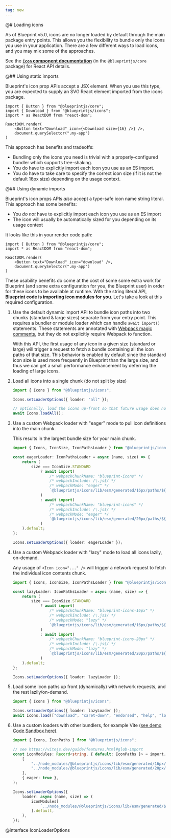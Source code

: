 ```yaml
---
tag: new
---
```


@# Loading icons

As of Blueprint v5.0, icons are no longer loaded by default through the main package entry points. This allows you the flexibility
to bundle only the icons you use in your application. There are a few different ways to load icons, and you may mix some of the
approaches.

<div class="@ns-callout @ns-intent-primary @ns-icon-info-sign">

See the [**`Icon` component documentation**](#core/components/icon) (in the `@blueprintjs/core` package) for React API details.

</div>

@## Using static imports

Blueprint's icon prop APIs accept a JSX element. When you use this type, you are expected to supply an SVG React element imported
from the icons package.

```tsx
import { Button } from "@blueprintjs/core";
import { Download } from "@blueprintjs/icons";
import * as ReactDOM from "react-dom";

ReactDOM.render(
    <Button text="Download" icon={<Download size={16} />} />,
    document.querySelector(".my-app")
)
```

This approach has benefits and tradeoffs:

-   Bundling only the icons you need is trivial with a properly-configured bundler which supports tree-shaking.
-   You do have to explicitly import each icon you use as an ES import.
-   You do have to take care to specify the correct icon size (if it is not the default 16px size) depending on the usage context.

@## Using dynamic imports

Blueprint's icon props APIs _also_ accept a type-safe icon name string literal. This approach has some benefits:

-   You _do not_ have to explicitly import each icon you use as an ES import
-   The icon will usually be automatically sized for you depending on its usage context

It looks like this in your render code path:

```tsx
import { Button } from "@blueprintjs/core";
import * as ReactDOM from "react-dom";

ReactDOM.render(
    <Button text="Download" icon="download" />,
    document.querySelector(".my-app")
)
```

These usability benefits do come at the cost of some some extra work for Blueprint (and some extra configuration for you, the
Blueprint user) in order for these icons to be available at runtime. With the string literal API, **Blueprint code is
importing icon modules for you**. Let's take a look at this required configuration.

1. Use the default dynamic import API to bundle icon paths into two chunks (standard & large sizes) separate from your
   entry point. This requires a bundler or module loader which can handle `await import()` statements. These statements
   are annotated with [Webpack magic comments](https://webpack.js.org/api/module-methods/#magic-comments), but they do
   not explicitly require Webpack to function.

    With this API, the first usage of any icon in a given size (standard or large) will trigger a request to fetch a
    bundle containing all the icon paths of that size. This behavior is enabled by default since the standard icon size
    is used more frequently in Blueprint than the large size, and thus we can get a small performance enhancement by
    deferring the loading of large icons.

2. Load all icons into a single chunk (do not split by size)

    ```ts
    import { Icons } from "@blueprintjs/icons";

    Icons.setLoaderOptions({ loader: "all" });

    // optionally, load the icons up-front so that future usage does not trigger a network request
    await Icons.loadAll();
    ```

3. Use a custom Webpack loader with "eager" mode to pull icon definitions into the main chunk.

    This results in the largest bundle size for your main chunk.

    ```ts
    import { Icons, IconSize, IconPathsLoader } from "@blueprintjs/icons";

    const eagerLoader: IconPathsLoader = async (name, size) => {
        return (
            size === IconSize.STANDARD
                ? await import(
                    /* webpackChunkName: "blueprint-icons" */
                    /* webpackInclude: /\.js$/ */
                    /* webpackMode: "eager" */
                    `@blueprintjs/icons/lib/esm/generated/16px/paths/${name}`
                )
                : await import(
                    /* webpackChunkName: "blueprint-icons" */
                    /* webpackInclude: /\.js$/ */
                    /* webpackMode: "eager" */
                    `@blueprintjs/icons/lib/esm/generated/20px/paths/${name}`
                )
        ).default;
    };

    Icons.setLoaderOptions({ loader: eagerLoader });
    ```

4. Use a custom Webpack loader with "lazy" mode to load all icons lazily, on-demand.

    Any usage of `<Icon icon="..." />` will trigger a network request to fetch the individual icon contents chunk.

    ```ts
    import { Icons, IconSize, IconPathsLoader } from "@blueprintjs/icons";

    const lazyLoader: IconPathsLoader = async (name, size) => {
        return (
            size === IconSize.STANDARD
                ? await import(
                    /* webpackChunkName: "blueprint-icons-16px" */
                    /* webpackInclude: /\.js$/ */
                    /* webpackMode: "lazy" */
                    `@blueprintjs/icons/lib/esm/generated/16px/paths/${name}`
                )
                : await import(
                    /* webpackChunkName: "blueprint-icons-20px" */
                    /* webpackInclude: /\.js$/ */
                    /* webpackMode: "lazy" */
                    `@blueprintjs/icons/lib/esm/generated/20px/paths/${name}`
                )
        ).default;
    };

    Icons.setLoaderOptions({ loader: lazyLoader });
    ```

5. Load some icon paths up front (dynamically) with network requests, and the rest lazily/on-demand.

    ```ts
    import { Icons } from "@blueprintjs/icons";

    Icons.setLoaderOptions({ loader: lazyLoader });
    await Icons.load(["download", "caret-down", "endorsed", "help", "lock"]);
    ```

6. Use a custom loaders with other bundlers, for example Vite ([see demo Code Sandbox here](https://codesandbox.io/p/sandbox/blueprint-v5-x-sandbox-react-16-wy0ojy)).

    ```ts
    import { Icons, IconPaths } from "@blueprintjs/icons";

    // see https://vitejs.dev/guide/features.html#glob-import
    const iconModules: Record<string, { default: IconPaths }> = import.meta.glob(
        [
            "../node_modules/@blueprintjs/icons/lib/esm/generated/16px/paths/*.js",
            "../node_modules/@blueprintjs/icons/lib/esm/generated/20px/paths/*.js",
        ],
        { eager: true },
    );

    Icons.setLoaderOptions({
        loader: async (name, size) => (
            iconModules[
                `../node_modules/@blueprintjs/icons/lib/esm/generated/${size}px/paths/${name}.js`
            ].default,
        ),
    });
    ```

@interface IconLoaderOptions
